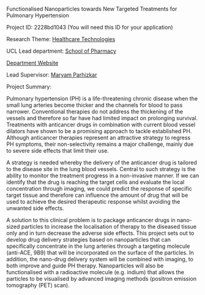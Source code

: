 Functionalised Nanoparticles towards New Targeted Treatments for Pulmonary Hypertension

Project ID: 2228bd1043
(You will need this ID for your application)

Research Theme: [Healthcare Technologies](../themes/healthcare-technologies.md)

UCL Lead department: [School of Pharmacy](../departments/school-of-pharmacy.md)

[Department Website](https://www.ucl.ac.uk/pharmacy)

Lead Supervisor: [Maryam Parhizkar](https://iris.ucl.ac.uk/iris/browse/profile?upi=MPARH34)

Project Summary:

Pulmonary hypertension (PH) is a life-threatening chronic disease when the small lung arteries become thicker and the channels for blood to pass narrower. Conventional therapies do not address the thickening of the vessels and therefore so far have had limited impact on prolonging survival. Treatments with anticancer drugs in combination with current blood vessel dilators have shown to be a promising approach to tackle established PH. Although anticancer therapies represent an attractive strategy to regress PH symptoms, their non-selectivity remains a major challenge, mainly due to severe side effects that limit their use. 
 
 A strategy is needed whereby the delivery of the anticancer drug is tailored to the disease site in the lung blood vessels. Central to such strategy is the ability to monitor the treatment progress in a non-invasive manner. If we can identify that the drug is reaching the target cells and evaluate the local concentration through imaging, we could predict the response of specific target tissue and therefore can influence the amount of drug that will be used to achieve the desired therapeutic response whilst avoiding the unwanted side effects.
  
 A solution to this clinical problem is to package anticancer drugs in nano-sized particles to increase the localisation of therapy to the diseased tissue only and in turn decrease the adverse side effects. This project sets out to develop drug delivery strategies based on nanoparticles that can specifically concentrate in the lung arteries through a targeting molecule (anti-ACE, 9B9) that will be incorporated on the surface of the particles. In addition, the nano-drug delivery system will be combined with imaging, to both improve and guide PH therapy. Nanoparticles will also be functionalised with a radioactive molecule (e.g. indium) that allows the particles to be visualised by advanced imaging methods (positron emission tomography (PET) scan).
